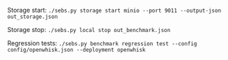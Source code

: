 

Storage start:
`./sebs.py storage start minio --port 9011 --output-json out_storage.json`

Storage stop:
`./sebs.py local stop out_benchmark.json`


Regression tests:
`./sebs.py benchmark regression test --config config/openwhisk.json --deployment openwhisk`